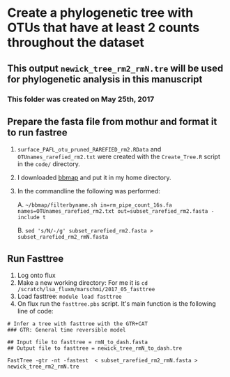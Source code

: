 # Create a phylogenetic tree with OTUs that have at least 2 counts throughout the dataset
## This output `newick_tree_rm2_rmN.tre` will be used for phylogenetic analysis in this manuscript

### This folder was created on May 25th, 2017 


## Prepare the fasta file from mothur and format it to run fastree 

1. `surface_PAFL_otu_pruned_RAREFIED_rm2.RData` and `OTUnames_rarefied_rm2.txt` were created with the `Create_Tree.R` script in the `code/` directory.  
2. I downloaded [bbmap](https://sourceforge.net/projects/bbmap/) and put it in my home directory.  
3. In the commandline the following was performed:  

    A. `~/bbmap/filterbyname.sh in=rm_pipe_count_16s.fa names=OTUnames_rarefied_rm2.txt out=subset_rarefied_rm2.fasta -include t`
  
    B. `sed 's/N/-/g' subset_rarefied_rm2.fasta > subset_rarefied_rm2_rmN.fasta`  

## Run Fasttree 

1. Log onto flux  
2. Make a new working directory:  For me it is `cd /scratch/lsa_fluxm/marschmi/2017_05_fasttree`  
9. Load fasttree: `module load fasttree`  
10. On flux run the `fasttree.pbs` script. It's main function is the following line of code:  


```
# Infer a tree with fasttree with the GTR+CAT 
### GTR: General time reversible model 

## Input file to fasttree = rmN_to_dash.fasta
## Output file to fasttree = newick_tree_rmN_to_dash.tre 

FastTree -gtr -nt -fastest  < subset_rarefied_rm2_rmN.fasta > newick_tree_rm2_rmN.tre
```




